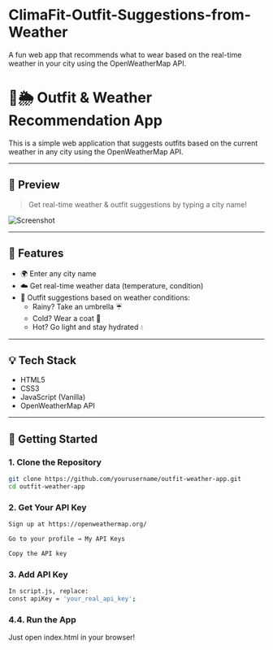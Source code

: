 # ClimaFit-Outfit-Suggestions-from-Weather
A fun web app that recommends what to wear based on the real-time weather in your city using the OpenWeatherMap API.

# 👕🌦️ Outfit & Weather Recommendation App

This is a simple web application that suggests outfits based on the current weather in any city using the OpenWeatherMap API.

---

## 📸 Preview

> Get real-time weather & outfit suggestions by typing a city name!

![Screenshot]((https://github.com/user-attachments/assets/d73b5516-d80e-4d2a-904a-cdc00d27ee6f))


---

## 🔧 Features

- 🌍 Enter any city name
- ☁️ Get real-time weather data (temperature, condition)
- 👗 Outfit suggestions based on weather conditions:
  - Rainy? Take an umbrella ☔
  - Cold? Wear a coat 🧥
  - Hot? Go light and stay hydrated 💧

---

## 💡 Tech Stack

- HTML5
- CSS3
- JavaScript (Vanilla)
- OpenWeatherMap API

---

## 🚀 Getting Started

### 1. Clone the Repository
```bash
git clone https://github.com/yourusername/outfit-weather-app.git
cd outfit-weather-app
```
### 2. Get Your API Key
```bash
Sign up at https://openweathermap.org/

Go to your profile → My API Keys

Copy the API key
```
### 3. Add API Key
```bash
In script.js, replace:
const apiKey = 'your_real_api_key';
```
### 4.4. Run the App
Just open index.html in your browser!
